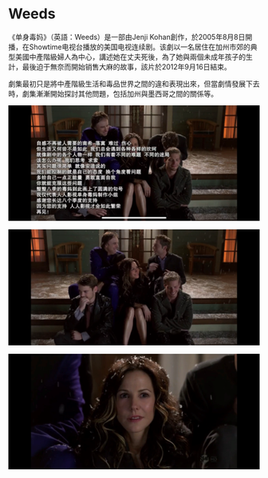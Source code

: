 # Weeds
《单身毒妈》（英語：Weeds）是一部由Jenji Kohan創作，於2005年8月8日開播，在Showtime电视台播放的美国电视连续剧。该劇以一名居住在加州市郊的典型美國中產階級婦人為中心，講述她在丈夫死後，為了她與兩個未成年孩子的生計，最後迫于無奈而開始销售大麻的故事，該片於2012年9月16日結束。

劇集最初只是將中產階級生活和毒品世界之間的違和表現出來，但當劇情發展下去時，劇集漸漸開始探討其他問題，包括加州與墨西哥之間的關係等。

![weeds1.png](weeds/weeds1.png)

![weeds2.png](weeds/weeds2.png)

![weeds3.png](weeds/weeds3.png)